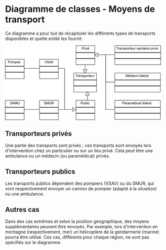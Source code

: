 Diagramme de classes - Moyens de transport
==========================================

Ce diagramme a pour but de récapituler les différents types de transports disponibles et quelle entité les fournit.

![Diagramme de classes - Moyens de transport](../exports/classes_transports.png "Diagramme de classes - Moyens de transport")

Transporteurs privés
--------------------

Une partie des transports sont privés ; ces transports sont envoyés lors d'intervention chez un particulier ou sur un lieu privé. Cela peut être une ambulance ou un médecin (ou paramédical) privés.

Transporteurs publics
---------------------

Les transports publics dépendent des pompiers (VSAV) ou du SMUR, qui vont respectivement envoyer un camion de pompier (adapté à la situation) ou une ambulance.

Autres cas
----------

Dans des cas extrêmes et selon la position géographique, des moyens supplémentaires peuvent être envoyés. Par exemple, lors d'intervention en montagne (respectivement, mer) un hélicoptère de la gendarmerie (marine) pourra être utilisé. Ces cas, différents pour chaque région, ne sont pas spécifiés sur le diagramme.
